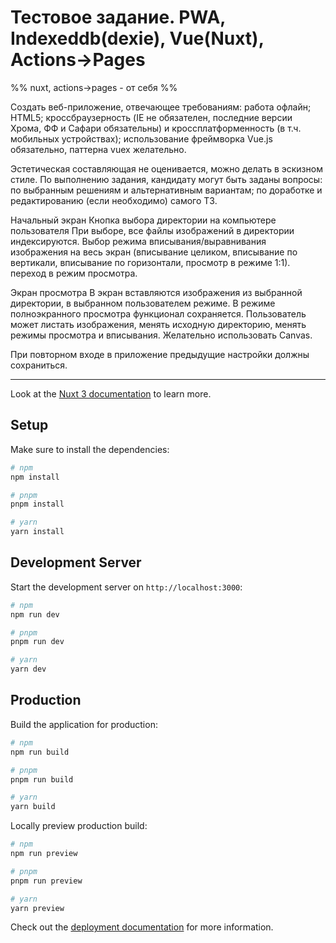 # Тестовое задание. PWA, Indexeddb(dexie), Vue(Nuxt), Actions->Pages 
%% nuxt, actions->pages - от себя %%

Создать веб-приложение, отвечающее требованиям:
работа офлайн;
HTML5;
кроссбраузерность (IE не обязателен, последние версии Хрома, ФФ и Сафари
обязательны) и кроссплатформенность (в т.ч. мобильных устройствах);
использование фреймворка Vue.js обязательно, паттерна vuex желательно.

Эстетическая составляющая не оценивается, можно делать в эскизном стиле. 
По выполнению задания, кандидату могут быть заданы вопросы:
по выбранным решениям и альтернативным вариантам;
по доработке и редактированию (если необходимо) самого ТЗ.

Начальный экран
Кнопка выбора директории на компьютере пользователя
При выборе, все файлы изображений в директории индексируются.
Выбор режима вписывания/выравнивания изображения на весь экран (вписывание
целиком, вписывание по вертикали, вписывание по горизонтали, просмотр в режиме 1:1).
переход в режим просмотра.

Экран просмотра 
В экран вставляются изображения из выбранной директории, в выбранном пользователем 
режиме. В режиме полноэкранного просмотра функционал сохраняется. Пользователь 
может листать изображения, менять исходную директорию, менять режимы просмотра и 
вписывания.
Желательно использовать Canvas.

При повторном входе в приложение предыдущие настройки должны сохраниться.

___

Look at the [Nuxt 3 documentation](https://nuxt.com/docs/getting-started/introduction) to learn more.

## Setup

Make sure to install the dependencies:

```bash
# npm
npm install

# pnpm
pnpm install

# yarn
yarn install
```

## Development Server

Start the development server on `http://localhost:3000`:

```bash
# npm
npm run dev

# pnpm
pnpm run dev

# yarn
yarn dev
```

## Production

Build the application for production:

```bash
# npm
npm run build

# pnpm
pnpm run build

# yarn
yarn build
```

Locally preview production build:

```bash
# npm
npm run preview

# pnpm
pnpm run preview

# yarn
yarn preview
```

Check out the [deployment documentation](https://nuxt.com/docs/getting-started/deployment) for more information.
